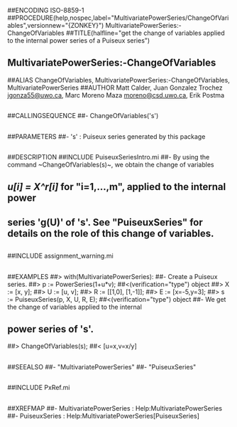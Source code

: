 ##ENCODING ISO-8859-1
##PROCEDURE(help,nospec,label="MultivariatePowerSeries/ChangeOfVariables",versionnew="{ZONKEY}") MultivariatePowerSeries:-ChangeOfVariables
##TITLE(halfline="get the change of variables applied to the internal power series of a Puiseux series")
##    MultivariatePowerSeries:-ChangeOfVariables
##ALIAS ChangeOfVariables, MultivariatePowerSeries:-ChangeOfVariables, MultivariatePowerSeries
##AUTHOR Matt Calder, Juan Gonzalez Trochez jgonza55@uwo.ca, Marc Moreno Maza moreno@csd.uwo.ca, Erik Postma
##
##CALLINGSEQUENCE
##- ChangeOfVariables('s')
##
##PARAMETERS
##- 's' : Puiseux series generated by this package
##
##DESCRIPTION
##INCLUDE PuiseuxSeriesIntro.mi
##-	By using the command ~ChangeOfVariables(s)~, we obtain the change of variables 
##	_u[i] = X^r[i]_ for __"i=1,&hellip;,m"__, applied to the internal power 
##	series 'g(U)' of 's'. See "PuiseuxSeries" for details on the role of this change of variables.
##
##INCLUDE assignment_warning.mi
##
##EXAMPLES
##> with(MultivariatePowerSeries):
##- Create a Puiseux series. 
##> p := PowerSeries(1+u*v); 
##<(verification="type") object
##>	X := [x, y]; 
##>	U := [u, v]; 
##>	R := [[1,0], [1,-1]]; 
##>	E := [x=-5,y=3];
##> s := PuiseuxSeries(p, X, U, R, E);
##<(verification="type") object
##- We get the change of variables applied to the internal
##	power series of 's'.
##> ChangeOfVariables(s);
##<	[u=x,v=x/y]
##
##SEEALSO
##- "MultivariatePowerSeries"
##- "PuiseuxSeries"
## 
##INCLUDE PxRef.mi
##
##XREFMAP
##- MultivariatePowerSeries : Help:MultivariatePowerSeries
##- PuiseuxSeries : Help:MultivariatePowerSeries[PuiseuxSeries]
